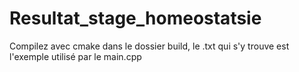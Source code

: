 # Resultat_stage_homeostatsie

Compilez avec cmake dans le dossier build, le .txt qui s'y trouve est l'exemple utilisé par le main.cpp
